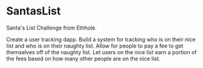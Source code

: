 # SantasList
Santa's List Challenge from Ethhole.

Create a user tracking dapp. Build a system for tracking who is on their nice list and who is on their naughty list. Allow for people to pay a fee to get themselves off of the naughty list. Let users on the nice list earn a portion of the fees based on how many other people are on the nice list.

